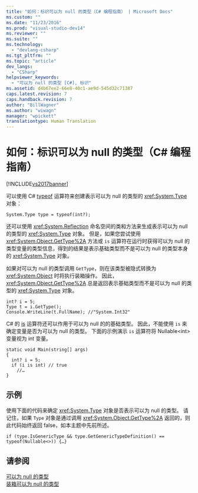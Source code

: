 ```yaml
---
title: "如何：标识可以为 null 的类型（C# 编程指南） | Microsoft Docs"
ms.custom: ""
ms.date: "11/23/2016"
ms.prod: "visual-studio-dev14"
ms.reviewer: ""
ms.suite: ""
ms.technology: 
  - "devlang-csharp"
ms.tgt_pltfrm: ""
ms.topic: "article"
dev_langs: 
  - "CSharp"
helpviewer_keywords: 
  - "可以为 null 的类型 [C#], 标识"
ms.assetid: d4b67ee2-66e8-40c1-ae9d-545d32c71387
caps.latest.revision: 7
caps.handback.revision: 7
author: "BillWagner"
ms.author: "wiwagn"
manager: "wpickett"
translationtype: Human Translation
---
```

# 如何：标识可以为 null 的类型（C# 编程指南）
[!INCLUDE[vs2017banner](../../../csharp/includes/vs2017banner.md)]

可以使用 C\# [typeof](../../../csharp/language-reference/keywords/typeof.md) 运算符来创建表示可以为 null 的类型的 <xref:System.Type> 对象：  
  
```  
System.Type type = typeof(int?);  
```  
  
 还可以使用 <xref:System.Reflection> 命名空间的类和方法来生成表示可以为 null 的类型的 <xref:System.Type> 对象。  但是，如果您尝试使用 <xref:System.Object.GetType%2A> 方法或 `is` 运算符在运行时获得可以为 null 的类型变量的类型信息，得到的结果是表示基础类型而不是可以为 null 的类型本身的 <xref:System.Type> 对象。  
  
 如果对可以为 null 的类型调用 `GetType`，则在该类型被隐式转换为 <xref:System.Object> 时将执行装箱操作。  因此，<xref:System.Object.GetType%2A> 总是返回表示基础类型而不是可以为 null 的类型的 <xref:System.Type> 对象。  
  
```  
int? i = 5;  
Type t = i.GetType();  
Console.WriteLine(t.FullName); //"System.Int32"  
```  
  
 C\# 的 [is](../../../csharp/language-reference/keywords/is.md) 运算符还可以作用于可以为 null 的的基础类型。  因此，不能使用 `is` 来确定变量是否为可以为 null 的类型。  下面的示例演示 `is` 运算符将 Nullable\<int\> 变量视为 int 变量。  
  
```  
static void Main(string[] args)  
{  
  int? i = 5;  
  if (i is int) // true  
    //…  
}  
```  
  
## 示例  
 使用下面的代码来确定 <xref:System.Type> 对象是否表示可以为 null 的类型。  请记住，如果 `Type` 对象是通过调用 <xref:System.Object.GetType%2A> 返回的，则此代码始终返回 false，如本主题中先前所述。  
  
```  
if (type.IsGenericType && type.GetGenericTypeDefinition() == typeof(Nullable<>)) {…}  
```  
  
## 请参阅  
 [可以为 null 的类型](../../../csharp/programming-guide/nullable-types/index.md)   
 [装箱可以为 null 的类型](../../../csharp/programming-guide/nullable-types/boxing-nullable-types.md)